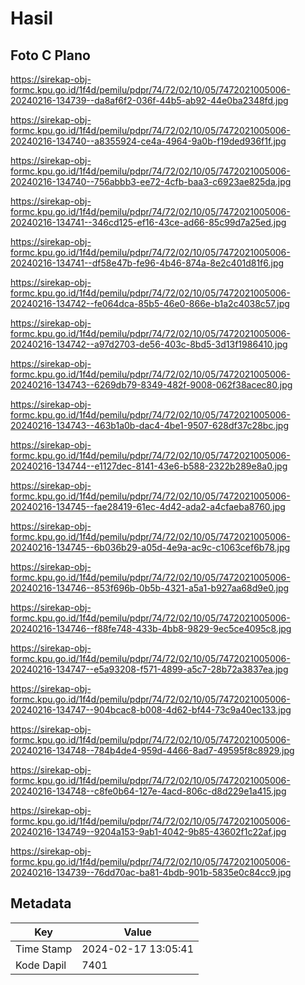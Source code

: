 # Hasil

## Foto C Plano

https://sirekap-obj-formc.kpu.go.id/1f4d/pemilu/pdpr/74/72/02/10/05/7472021005006-20240216-134739--da8af6f2-036f-44b5-ab92-44e0ba2348fd.jpg

https://sirekap-obj-formc.kpu.go.id/1f4d/pemilu/pdpr/74/72/02/10/05/7472021005006-20240216-134740--a8355924-ce4a-4964-9a0b-f19ded936f1f.jpg

https://sirekap-obj-formc.kpu.go.id/1f4d/pemilu/pdpr/74/72/02/10/05/7472021005006-20240216-134740--756abbb3-ee72-4cfb-baa3-c6923ae825da.jpg

https://sirekap-obj-formc.kpu.go.id/1f4d/pemilu/pdpr/74/72/02/10/05/7472021005006-20240216-134741--346cd125-ef16-43ce-ad66-85c99d7a25ed.jpg

https://sirekap-obj-formc.kpu.go.id/1f4d/pemilu/pdpr/74/72/02/10/05/7472021005006-20240216-134741--df58e47b-fe96-4b46-874a-8e2c401d81f6.jpg

https://sirekap-obj-formc.kpu.go.id/1f4d/pemilu/pdpr/74/72/02/10/05/7472021005006-20240216-134742--fe064dca-85b5-46e0-866e-b1a2c4038c57.jpg

https://sirekap-obj-formc.kpu.go.id/1f4d/pemilu/pdpr/74/72/02/10/05/7472021005006-20240216-134742--a97d2703-de56-403c-8bd5-3d13f1986410.jpg

https://sirekap-obj-formc.kpu.go.id/1f4d/pemilu/pdpr/74/72/02/10/05/7472021005006-20240216-134743--6269db79-8349-482f-9008-062f38acec80.jpg

https://sirekap-obj-formc.kpu.go.id/1f4d/pemilu/pdpr/74/72/02/10/05/7472021005006-20240216-134743--463b1a0b-dac4-4be1-9507-628df37c28bc.jpg

https://sirekap-obj-formc.kpu.go.id/1f4d/pemilu/pdpr/74/72/02/10/05/7472021005006-20240216-134744--e1127dec-8141-43e6-b588-2322b289e8a0.jpg

https://sirekap-obj-formc.kpu.go.id/1f4d/pemilu/pdpr/74/72/02/10/05/7472021005006-20240216-134745--fae28419-61ec-4d42-ada2-a4cfaeba8760.jpg

https://sirekap-obj-formc.kpu.go.id/1f4d/pemilu/pdpr/74/72/02/10/05/7472021005006-20240216-134745--6b036b29-a05d-4e9a-ac9c-c1063cef6b78.jpg

https://sirekap-obj-formc.kpu.go.id/1f4d/pemilu/pdpr/74/72/02/10/05/7472021005006-20240216-134746--853f696b-0b5b-4321-a5a1-b927aa68d9e0.jpg

https://sirekap-obj-formc.kpu.go.id/1f4d/pemilu/pdpr/74/72/02/10/05/7472021005006-20240216-134746--f88fe748-433b-4bb8-9829-9ec5ce4095c8.jpg

https://sirekap-obj-formc.kpu.go.id/1f4d/pemilu/pdpr/74/72/02/10/05/7472021005006-20240216-134747--e5a93208-f571-4899-a5c7-28b72a3837ea.jpg

https://sirekap-obj-formc.kpu.go.id/1f4d/pemilu/pdpr/74/72/02/10/05/7472021005006-20240216-134747--904bcac8-b008-4d62-bf44-73c9a40ec133.jpg

https://sirekap-obj-formc.kpu.go.id/1f4d/pemilu/pdpr/74/72/02/10/05/7472021005006-20240216-134748--784b4de4-959d-4466-8ad7-49595f8c8929.jpg

https://sirekap-obj-formc.kpu.go.id/1f4d/pemilu/pdpr/74/72/02/10/05/7472021005006-20240216-134748--c8fe0b64-127e-4acd-806c-d8d229e1a415.jpg

https://sirekap-obj-formc.kpu.go.id/1f4d/pemilu/pdpr/74/72/02/10/05/7472021005006-20240216-134749--9204a153-9ab1-4042-9b85-43602f1c22af.jpg

https://sirekap-obj-formc.kpu.go.id/1f4d/pemilu/pdpr/74/72/02/10/05/7472021005006-20240216-134739--76dd70ac-ba81-4bdb-901b-5835e0c84cc9.jpg


## Metadata

| Key        | Value               |
| ---------- | ------------------- |
| Time Stamp | 2024-02-17 13:05:41 |
| Kode Dapil | 7401                |



